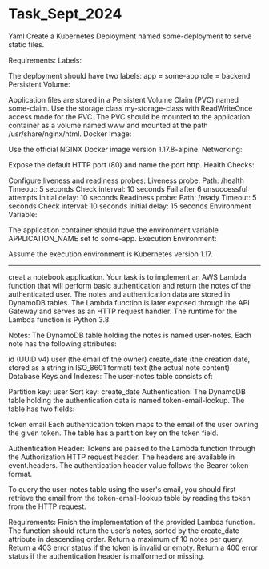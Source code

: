 # Task_Sept_2024
Yaml
Create a Kubernetes Deployment named some-deployment to serve static files.

Requirements:
Labels:

The deployment should have two labels:
app = some-app
role = backend
Persistent Volume:

Application files are stored in a Persistent Volume Claim (PVC) named some-claim.
Use the storage class my-storage-class with ReadWriteOnce access mode for the PVC.
The PVC should be mounted to the application container as a volume named www and mounted at the path /usr/share/nginx/html.
Docker Image:

Use the official NGINX Docker image version 1.17.8-alpine.
Networking:

Expose the default HTTP port (80) and name the port http.
Health Checks:

Configure liveness and readiness probes:
Liveness probe:
Path: /health
Timeout: 5 seconds
Check interval: 10 seconds
Fail after 6 unsuccessful attempts
Initial delay: 10 seconds
Readiness probe:
Path: /ready
Timeout: 5 seconds
Check interval: 10 seconds
Initial delay: 15 seconds
Environment Variable:

The application container should have the environment variable APPLICATION_NAME set to some-app.
Execution Environment:

Assume the execution environment is Kubernetes version 1.17.




----------------------------------------------------------------------------------------------------------------------------------------------------------------



creat a notebook application. Your task is to implement an AWS Lambda function that will perform basic authentication and return the notes of the authenticated user. The notes and authentication data are stored in DynamoDB tables. The Lambda function is later exposed through the API Gateway and serves as an HTTP request handler. The runtime for the Lambda function is Python 3.8.

Notes:
The DynamoDB table holding the notes is named user-notes. Each note has the following attributes:

id (UUID v4)
user (the email of the owner)
create_date (the creation date, stored as a string in ISO_8601 format)
text (the actual note content)
Database Keys and Indexes:
The user-notes table consists of:

Partition key: user
Sort key: create_date
Authentication:
The DynamoDB table holding the authentication data is named token-email-lookup. The table has two fields:

token
email
Each authentication token maps to the email of the user owning the given token. The table has a partition key on the token field.

Authentication Header:
Tokens are passed to the Lambda function through the Authorization HTTP request header. The headers are available in event.headers. The authentication header value follows the Bearer token format.

To query the user-notes table using the user's email, you should first retrieve the email from the token-email-lookup table by reading the token from the HTTP request.

Requirements:
Finish the implementation of the provided Lambda function.
The function should return the user’s notes, sorted by the create_date attribute in descending order.
Return a maximum of 10 notes per query.
Return a 403 error status if the token is invalid or empty.
Return a 400 error status if the authentication header is malformed or missing.
